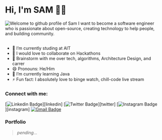 # Hi, I'm SAM :man_technologist:

<img src="https://camo.githubusercontent.com/992babdffd8c74a1502de375fbdf7e4d54773242/68747470733a2f2f6d656469612e67697068792e636f6d2f6d656469612f53576f536b4e36447854737a71494b4571762f67697068792e676966" alt="Welcome to github profile of Sam">
I want to become a software engineer who is passionate about open-source, creating technology to help people, and building community.
</br>
</br>

- 🔭 I’m currently studing at AIT 
- 👯 I would love to collaborate on Hackathons
- 💬 Brainstorm with me over tech, algorithms, Architecture Design, and carrer
- 😄 Pronouns: He/Him
- 🌱 I’m currently learning Java
- ⚡ Fun fact: I absolutely love to binge watch, chill-code live stream

### Connect with me:

[![Linkedin Badge](https://img.shields.io/badge/-samreddy07-blue?style=flat&logo=Linkedin&logoColor=white&link=https://www.linkedin.com/in/samreddy07/)][linkedin]
[![Twitter Badge](https://img.shields.io/badge/-@samreddy07-1ca0f1?style=flat&labelColor=1ca0f1&logo=twitter&logoColor=white&link=https://twitter.com/samreddy07)][twitter]
[![Instagram Badge](https://img.shields.io/badge/-@samreddy07-purple?style=flat&logo=instagram&logoColor=white&link=https://instagram.com/samreddy07/)][instagram]
[![Gmail Badge](https://img.shields.io/badge/-gorlasamarasimhareddy-c14438?style=flat&logo=Gmail&logoColor=white&link=mailto:gorlasamarasimhareddy@gmail.com)](mailto:gorlasamarasimhareddy@gmail.com)

### Portfolio

> *pending...*


